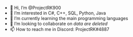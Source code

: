 - 👋 Hi, I’m @ProjectRK900
- 👀 I’m interested in С#, C++, SQL, Python, Java
- 🌱 I’m currently learning the main programming languages
- 💞️ I’m looking to collaborate on *data are deleted*
- 📫 How to reach me in Discord: ProjectRK#4887

<!---
ProjectRK900/ProjectRK900 is a ✨ special ✨ repository because its `README.md` (this file) appears on your GitHub profile.
You can click the Preview link to take a look at your changes.
--->
